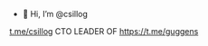 - 👋 Hi, I’m @csillog

[t.me/csillog](https://t.me/csillog)
CTO LEADER OF https://t.me/guggens


<!---
csillog/csillog is a ✨ special ✨ repository because its `README.md` (this file) appears on your GitHub profile.
You can click the Preview link to take a look at your changes.
--->
